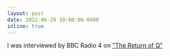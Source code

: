 ```yaml
---
layout: post
date: 2022-06-29 10:00:00-0400
inline: true
---
```


I was interviewed by BBC Radio 4 on ["The Return of Q"](https://www.bbc.co.uk/sounds/play/m0018p4y)
